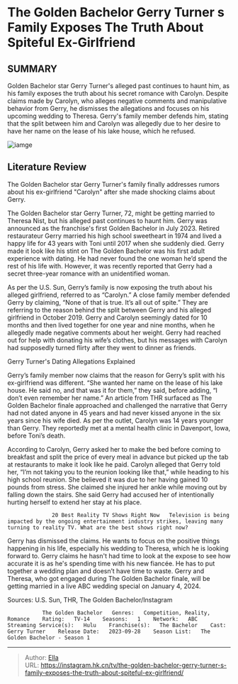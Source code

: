 # The Golden Bachelor Gerry Turner s Family Exposes The Truth About Spiteful Ex-Girlfriend


## SUMMARY 



  Golden Bachelor star Gerry Turner&#39;s alleged past continues to haunt him, as his family exposes the truth about his secret romance with Carolyn.   Despite claims made by Carolyn, who alleges negative comments and manipulative behavior from Gerry, he dismisses the allegations and focuses on his upcoming wedding to Theresa.   Gerry&#39;s family member defends him, stating that the split between him and Carolyn was allegedly due to her desire to have her name on the lease of his lake house, which he refused.  

![iamge](https://static1.srcdn.com/wordpress/wp-content/uploads/2023/11/is-gerry-turner-from-the-golden-bachelor-jewish-1.jpg)

## Literature Review
The Golden Bachelor star Gerry Turner&#39;s family finally addresses rumors about his ex-girlfriend &#34;Carolyn&#34; after she made shocking claims about Gerry.




The Golden Bachelor star Gerry Turner, 72, might be getting married to Theresa Nist, but his alleged past continues to haunt him. Gerry was announced as the franchise&#39;s first Golden Bachelor in July 2023. Retired restaurateur Gerry married his high school sweetheart in 1974 and lived a happy life for 43 years with Toni until 2017 when she suddenly died. Gerry made it look like his stint on The Golden Bachelor was his first adult experience with dating. He had never found the one woman he’d spend the rest of his life with. However, it was recently reported that Gerry had a secret three-year romance with an unidentified woman.




As per the U.S. Sun, Gerry’s family is now exposing the truth about his alleged girlfriend, referred to as “Carolyn.” A close family member defended Gerry by claiming, “None of that is true. It’s all out of spite.” They are referring to the reason behind the split between Gerry and his alleged girlfriend in October 2019. Gerry and Carolyn seemingly dated for 10 months and then lived together for one year and nine months, when he allegedly made negative comments about her weight. Gerry had reached out for help with donating his wife’s clothes, but his messages with Carolyn had supposedly turned flirty after they went to dinner as friends.


 Gerry Turner&#39;s Dating Allegations Explained 
          

Gerry’s family member now claims that the reason for Gerry’s split with his ex-girlfriend was different. “She wanted her name on the lease of his lake house. He said no, and that was it for them,” they said, before adding, “I don’t even remember her name.” An article from THR surfaced as The Golden Bachelor finale approached and challenged the narrative that Gerry had not dated anyone in 45 years and had never kissed anyone in the six years since his wife died. As per the outlet, Carolyn was 14 years younger than Gerry. They reportedly met at a mental health clinic in Davenport, Iowa, before Toni’s death.





 

According to Carolyn, Gerry asked her to make the bed before coming to breakfast and split the price of every meal in advance but picked up the tab at restaurants to make it look like he paid. Carolyn alleged that Gerry told her, “I’m not taking you to the reunion looking like that,” while heading to his high school reunion. She believed it was due to her having gained 10 pounds from stress. She claimed she injured her ankle while moving out by falling down the stairs. She said Gerry had accused her of intentionally hurting herself to extend her stay at his place.

                  20 Best Reality TV Shows Right Now   Television is being impacted by the ongoing entertainment industry strikes, leaving many turning to reality TV. What are the best shows right now?    




Gerry has dismissed the claims. He wants to focus on the positive things happening in his life, especially his wedding to Theresa, which he is looking forward to. Gerry claims he hasn&#39;t had time to look at the expose to see how accurate it is as he&#39;s spending time with his new fiancée. He has to put together a wedding plan and doesn’t have time to waste. Gerry and Theresa, who got engaged during The Golden Bachelor finale, will be getting married in a live ABC wedding special on January 4, 2024.

Sources: U.S. Sun, THR, The Golden Bachelor/Instagram

               The Golden Bachelor   Genres:   Competition, Reality, Romance    Rating:   TV-14    Seasons:   1    Network:   ABC    Streaming Service(s):   Hulu    Franchise(s):   The Bachelor    Cast:   Gerry Turner    Release Date:   2023-09-28    Season List:   The Golden Bachelor - Season 1      

---

> Author: [Ella](https://instagram.hk.cn/)  
> URL: https://instagram.hk.cn/tv/the-golden-bachelor-gerry-turner-s-family-exposes-the-truth-about-spiteful-ex-girlfriend/  

